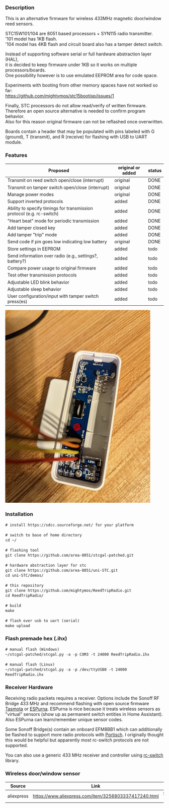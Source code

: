 ### Description
This is an alternative firmware for wireless 433MHz magnetic door/window reed sensors.

STC15W101/104 are 8051 based processors + SYN115 radio transmitter.  
'101 model has 1KB flash.  
'104 model has 4KB flash and circuit board also has a tamper detect switch.
 
Instead of supporting software serial or full hardware abstraction layer (HAL),  
it is decided to keep firmware under 1KB so it works on multiple processors/boards.  
One possibility however is to use emulated EEPROM area for code space.

Experiments with booting from other memory spaces have not worked so far:  
https://github.com/mightymos/stc15bootisp/issues/1

Finally, STC processors do not allow read/verify of written firmware.  
Therefore an open source alternative is needed to confirm program behavior.  
Also for this reason original firmware can not be reflashed once overwritten.  

Boards contain a header that may be populated with pins labeled with G (ground), T (transmit), and R (receive) for flashing with USB to UART module.

### Features

| Proposed | original or added | status |
| ------------- | ------------- | ------------- |
| Transmit on reed switch open/close (interrupt)  | original  | DONE |
| Transmit on tamper switch open/close (interrupt)  | original  | DONE |
| Manage power modes  | original  | DONE |
| Support inverted protocols  | added  | DONE |
| Ability to specify timings for transmission protocol (e.g. rc-switch)  | added  | DONE |
| "Heart beat" mode for periodic transmission   | added  | DONE |
| Add tamper closed key  | added  | DONE |
| Add tamper "trip" mode   | added  | DONE |
| Send code if pin goes low indicating low battery   | original  | DONE |
| Store settings in EEPROM  | added  | todo |
| Send information over radio (e.g., settings?, battery?)  | added  | todo |
| Compare power usage to original firmware  | added  | todo |
| Test other transmission protocols  | added  | todo |
| Adjustable LED blink behavior   | added  | todo |
| Adjustable sleep behavior  | added  | todo |
| User configuration/input with tamper switch press(es) | added  | todo |

![alt text](/photos/water_leak_store_hookup_example.jpg "Wireless 433 MHz Door Sensor")

### Installation
```
# install https://sdcc.sourceforge.net/ for your platform

# switch to base of home directory
cd ~/

# flashing tool
git clone https://github.com/area-8051/stcgal-patched.git

# hardware abstraction layer for stc
git clone https://github.com/area-8051/uni-STC.git
cd uni-STC/demos/

# this repository
git clone https://github.com/mightymos/ReedTripRadio.git
cd ReedTripRadio/

# build
make

# flash over usb to uart (serial)
make upload
```

### Flash premade hex (.ihx)
```
# manual flash (Windows)
~/stcgal-patched/stcgal.py -a -p COM3 -t 24000 ReedTripRadio.ihx

# manual flash (Linux)
~/stcgal-patched/stcgal.py -a -p /dev/ttyUSB0 -t 24000 ReedTripRadio.ihx
```

### Receiver Hardware
Receiving radio packets requires a receiver. Options include the Sonoff RF Bridge 433 MHz and recommend flashing with open source firmware [Tasmota](https://tasmota.github.io/docs/devices/Sonoff-RF-Bridge-433/ "Tasmota") or [ESPurna](https://github.com/xoseperez/espurna "ESPurna"). ESPurna is nice because it treats wireless sensors as "virtual" sensors (show up as permanent switch entities in Home Assistant). Also ESPurna can learn/remember unique sensor codes.

Some Sonoff Bridge(s) contain an onboard EFM8BB1 which can additionally be flashed to support more radio protocols with [Portisch](https://github.com/Portisch/RF-Bridge-EFM8BB1 "Portisch"). I originally thought this would be helpful but apparently most rc-switch protocols are not supported.

You can also use a generic 433 MHz receiver and controller using [rc-switch](https://github.com/sui77/rc-switch) library.

### Wireless door/window sensor
| Source | Link | Price (USD) |
| ------------- | ------------- | ------------- |
| aliexpress  | https://www.aliexpress.com/item/3256803337417240.html  | $4.09 (12/05/2022) |
